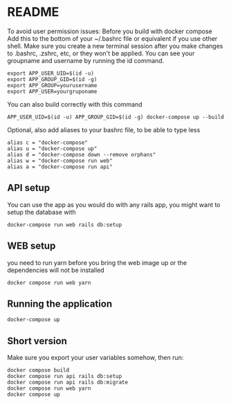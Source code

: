# README

To avoid user permission issues:
Before you build with docker compose
Add this to the bottom of your ~/.bashrc file or equivalent if you use other shell.
Make sure you create a new terminal session after you make changes to .bashrc, .zshrc, etc, or they won't be applied.
You can see your groupname and username by running the id command.
```
export APP_USER_UID=$(id -u)
export APP_GROUP_GID=$(id -g)
export APP_GROUP=yourusername
export APP_USER=yourgruponame
```

You can also build correctly with this command
```
APP_USER_UID=$(id -u) APP_GROUP_GID=$(id -g) docker-compose up --build
```

Optional, also add aliases to your bashrc file, to be able to type less
```
alias c = "docker-compose"
alias u = "docker-compose up"
alias d = "docker-compose down --remove orphans"
alias w = "docker-compose run web"
alias a = "docker-compose run api"
```

API setup
--

You can use the app as you would do with any rails app, you might want to setup the database with

```
docker-compose run web rails db:setup 
```

WEB setup
--

you need to run yarn before you bring the web image up or the dependencies will not be installed

```
docker compose run web yarn
```

Running the application
--
```
docker-compose up 
```

Short version
--
Make sure you export your user variables somehow, then run:
```
docker compose build
docker compose run api rails db:setup
docker compose run api rails db:migrate
docker compose run web yarn
docker compose up
```